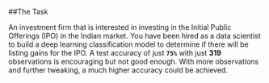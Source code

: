 ##The Task

An investment firm that is interested in investing in the Initial Public Offerings (IPO) in the Indian market. You have been hired as a data scientist to build a deep learning classification model to determine if there will be listing gains for the IPO.
A test accuracy of just **`75%`** with just **319** observations is encouraging but not good enough. With more observations and further tweaking, a much higher accuracy could be achieved.
